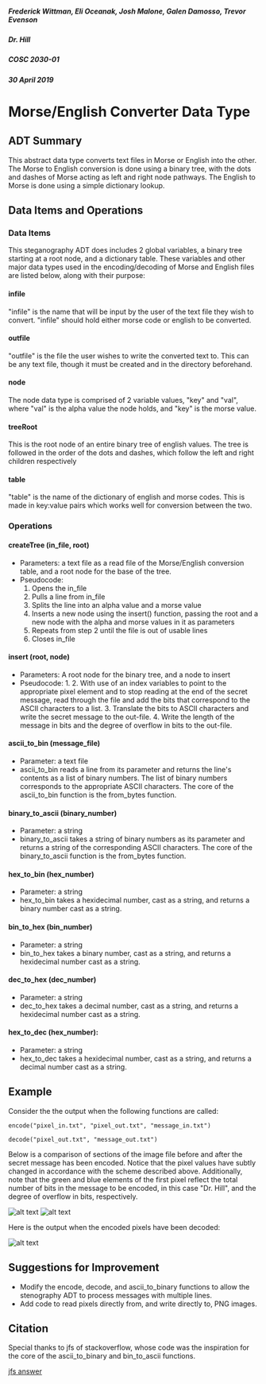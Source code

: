 ##### Frederick Wittman, Eli Oceanak, Josh Malone, Galen Damosso, Trevor Evenson
##### Dr. Hill
##### COSC 2030-01
##### 30 April 2019


# Morse/English Converter Data Type

## ADT Summary

This abstract data type converts text files in Morse or English into the other.  The Morse to English conversion is done using a binary tree, with the dots and dashes of Morse acting as left and right node pathways. The English to Morse is done using a simple dictionary lookup.

## Data Items and Operations

### Data Items

This steganography ADT does includes 2 global variables, a binary tree starting at a root node, and a dictionary table. These variables and other major data types used in the encoding/decoding of Morse and English files are listed below, along with their purpose:

#### infile
"infile" is the name that will be input by the user of the text file they wish to convert. "infile" should hold either morse code or english to be converted.

#### outfile
"outfile" is the file the user wishes to write the converted text to. This can be any text file, though it must be created and in the directory beforehand.

#### node
The node data type is comprised of 2 variable values, "key" and "val", where "val" is the alpha value the node holds, and "key" is the morse value.

#### treeRoot
This is the root node of an entire binary tree of english values. The tree is followed in the order of the dots and dashes, which follow the left and right children respectively

#### table
"table" is the name of the dictionary of english and morse codes. This is made in key:value pairs which works well for conversion between the two.

### Operations

#### createTree (in_file, root)
* Parameters: a text file as a read file of the Morse/English conversion table, and a root node for the base of the tree.
* Pseudocode:
  1. Opens the in_file
  2. Pulls a line from in_file
  3. Splits the line into an alpha value and a morse value
  4. Inserts a new node using the insert() function, passing the root and a new node with the alpha and morse values in it as parameters
  5. Repeats from step 2 until the file is out of usable lines
  6. Closes in_file

#### insert (root, node)
* Parameters: A root node for the binary tree, and a node to insert
* Pseudocode:
  1. 
  2. With use of an index variables to point to the appropriate pixel element and to stop reading at the end of the secret message, read through the file and add the bits that correspond to the ASCII characters to a list.
  3. Translate the bits to ASCII characters and write the secret message to the out-file.
  4. Write the length of the message in bits and the degree of overflow in bits to the out-file.

#### ascii_to_bin (message_file)
* Parameter: a text file
* ascii_to_bin reads a line from its parameter and returns the line's contents as a list of binary numbers.  The list of binary numbers corresponds to the appropriate ASCII characters.  The core of the ascii_to_bin function is the from_bytes function.

#### binary_to_ascii (binary_number)
* Parameter: a string
* binary_to_ascii takes a string of binary numbers as its parameter and returns a string of the corresponding ASCII characters.  The core of the binary_to_ascii function is the from_bytes function.

#### hex_to_bin (hex_number)
* Parameter: a string
* hex_to_bin takes a hexidecimal number, cast as a string, and returns a binary number cast as a string.

#### bin_to_hex (bin_number)
* Parameter: a string
* bin_to_hex takes a binary number, cast as a string, and returns a hexidecimal number cast as a string.

#### dec_to_hex (dec_number)
* Parameter: a string
* dec_to_hex takes a decimal number, cast as a string, and returns a hexidecimal number cast as a string.

#### hex_to_dec (hex_number):
* Parameter: a string
* hex_to_dec takes a hexidecimal number, cast as a string, and returns a decimal number cast as a string. 

## Example
Consider the the output when the following functions are called:

```encode("pixel_in.txt", "pixel_out.txt", "message_in.txt")``` 

```decode("pixel_out.txt", "message_out.txt")```

Below is a comparison of sections of the image file before and after the secret message has been encoded.  Notice that the pixel values have subtly changed in accordance with the scheme described above.  Additionally, note that the green and blue elements of the first pixel reflect the total number of bits in the message to be encoded, in this case "Dr. Hill", and the degree of overflow in bits, respectively.

![alt text](https://github.com/frederickwittman95/Group-project-1/blob/master/photos/after_encode.PNG "Logo Title Text 1")
![alt text](https://github.com/frederickwittman95/Group-project-1/blob/master/photos/before_encode.PNG "Logo Title Text 1")

Here is the output when the encoded pixels have been decoded:

![alt text](https://github.com/frederickwittman95/Group-project-1/blob/master/photos/output.PNG "Logo Title Text 1")

## Suggestions for Improvement

* Modify the encode, decode, and ascii_to_binary functions to allow the stenography ADT to process messages with multiple lines.
* Add code to read pixels directly from, and write directly to, PNG images.

## Citation

Special thanks to jfs of stackoverflow, whose code was the inspiration for the core of the ascii_to_binary and bin_to_ascii functions.

[jfs answer](https://stackoverflow.com/questions/7396849/convert-binary-to-ascii-and-vice-versa)
